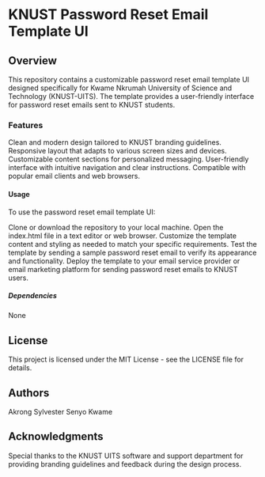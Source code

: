 # **KNUST Password Reset Email Template UI**

## **Overview**

This repository contains a customizable password reset email template UI designed specifically for Kwame Nkrumah University of Science and Technology (KNUST-UITS). The template provides a user-friendly interface for password reset emails sent to KNUST students.

### **Features**

Clean and modern design tailored to KNUST branding guidelines.
Responsive layout that adapts to various screen sizes and devices.
Customizable content sections for personalized messaging.
User-friendly interface with intuitive navigation and clear instructions.
Compatible with popular email clients and web browsers.

#### **Usage**

To use the password reset email template UI:

Clone or download the repository to your local machine.
Open the index.html file in a text editor or web browser.
Customize the template content and styling as needed to match your specific requirements.
Test the template by sending a sample password reset email to verify its appearance and functionality.
Deploy the template to your email service provider or email marketing platform for sending password reset emails to KNUST users.


##### **Dependencies**

None

## **License**

This project is licensed under the MIT License - see the LICENSE file for details.

## **Authors**

Akrong Sylvester Senyo Kwame

## **Acknowledgments**

Special thanks to the KNUST UITS software and support department for providing branding guidelines and feedback during the design process.
